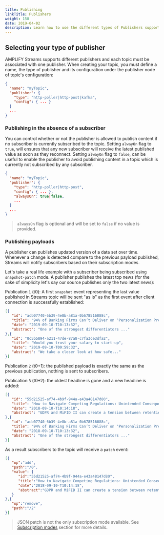 ```yaml
---
title: Publishing
linkTitle: Publishers
weight: 150
date: 2019-04-02
description: Learn how to use the different types of Publishers supported by AMPLIFY Streams.
---
```


## Selecting your type of publisher

AMPLIFY Streams supports different publishers and each topic must be associated with one publisher.
When creating your topic, you must define a name, the type of publisher and its configuration under the publisher node of topic's configuration:

```json
{
  "name": "myTopic",
  "publisher": {
    "type": "http-poller|http-post|kafka",
    "config": { ... }
  }
  ...
}
```

### Publishing in the absence of a subscriber

You can control whether or not the publisher is allowed to publish content if no subscriber is currently subscribed to the topic.
Setting `alwayOn` flag to `true`, will ensures that any new subscriber will receive the latest published value as soon as they reconnect.
Setting `alwayOn` flag to `false`, can be useful to enable the publisher to avoid publishing content in a topic which is currently not subscribed by any subscriber.

```json
{
  "name": "myTopic",
  "publisher": {
    "type": "http-poller|http-post",
    "config": { ... },
    "alwaysOn": true|false,
    ...
  }
  ...
}
```

> `alwaysOn` flag is optional and will be set to `false` if no value is provided.

### Publishing payloads

A publisher can publishes updated version of a data set over time.
Whenever a change is detected compare to the previous payload published, Streams will notify subscribers based on their subscription modes. 

Let's take a real life example with a subscriber being subscribed using `snapshot-patch` mode.
A publisher publishes the latest top news (for the sake of simplicity let's say our source publishes only the two latest news):

Publication `1` (t0): A first `snapshot` event representing the last value published in Streams topic will be sent "as is" as the first event after client connection is successfully established:

```json
[{
   "id": "acb07740-6b39-4e8b-a81a-0b678516088c",
   "title": "94% of Banking Firms Can’t Deliver on ‘Personalization Promise’",
   "date": "2019-09-10-T10:13:32",
   "abstract": "One of the strongest differentiators ..."
},{
   "id": "0c5b5894-a211-47de-87a8-c7fa3ce3dfa2",
   "title": "Would you trust your salary to start-up",
   "date": "2019-09-10-T09:59:32",
   "abstract": "We take a closer look at how safe..."
}]
```

Publication `2` (t0+1): the published payload is exactly the same as the previous publication, nothing is sent to subscribers.

Publication `3` (t0+2): the oldest headline is gone and a new headline is added:

```json
[{
   "id": "55d21525-af74-4b9f-944a-e43a48147d80",
   "title": "How to Navigate Competing Regulations: Unintended Consequences of GDPR",
   "date": "2018-09-10-T10:14:18",
   "abstract": "GDPR and MiFID II can create a tension between retention ..."
},{
   "id": "acb07740-6b39-4e8b-a81a-0b678516088c",
   "title": "94% of Banking Firms Can’t Deliver on ‘Personalization Promise’",
   "date": "2018-09-10-T10:13:32",
   "abstract": "One of the strongest differentiators ..."
}]
```

As a result subscribers to the topic will receive a `patch` event:

```json
[{
   "op":"add",
   "path":"/0",
   "value": {
      "id":"55d21525-af74-4b9f-944a-e43a48147d80",
      "title":"How to Navigate Competing Regulations: Unintended Consequences of GDPR",
      "date":"2018-09-10-T10:14:18",
      "abstract":"GDPR and MiFID II can create a tension between retention ..."
   }
},{
   "op":"remove",
   "path":"/2"
}]
```

> JSON patch is not the only subscription mode available. See [Subscription modes](../subscribers#subscription-modes) section for more details.
